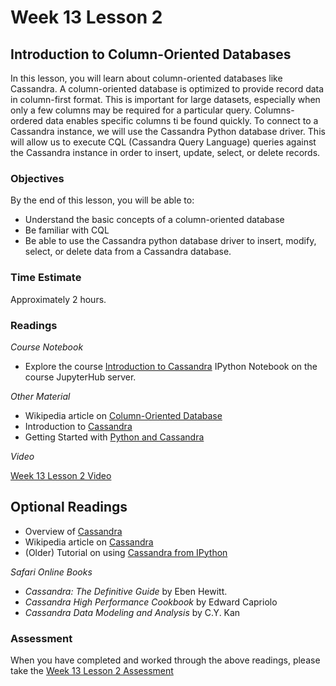 # Week 13 Lesson 2 #
## Introduction to Column-Oriented Databases ##

In this lesson, you will learn about column-oriented databases like Cassandra. A column-oriented database is optimized to provide record data in column-first format. This is important for large datasets, especially when only a few columns may be required for a particular query. Columns-ordered data enables specific columns ti be found quickly. To connect to a Cassandra instance, we will use the Cassandra Python database driver. This will allow us to execute CQL (Cassandra Query Language) queries against the Cassandra instance in order to insert, update, select, or delete records.

### Objectives ###

By the end of this lesson, you will be able to:

- Understand the basic concepts of a column-oriented database
- Be familiar with CQL
- Be able to use the Cassandra python database driver to insert, modify, select, or delete data from a Cassandra database.

### Time Estimate ###

Approximately 2 hours.

### Readings ####

_Course Notebook_

- Explore the course [Introduction to Cassandra][l2nb] IPython Notebook on the course JupyterHub server.

_Other Material_

- Wikipedia article on [Column-Oriented Database][wcdb]
- Introduction to [Cassandra][ic]
- Getting Started with [Python and Cassandra][gsc]

_Video_

[Week 13 Lesson 2 Video][lv]

## Optional Readings ##

- Overview of [Cassandra][oc]
- Wikipedia article on [Cassandra][wc]
- (Older) Tutorial on using [Cassandra from IPython][c4ip]

_Safari Online Books_

- _Cassandra: The Definitive Guide_ by Eben Hewitt.
- _Cassandra High Performance Cookbook_ by Edward Capriolo
- _Cassandra Data Modeling and Analysis_ by C.Y. Kan

### Assessment ###

When you have completed and worked through the above readings, please take the [Week 13 Lesson 2 Assessment][la]

[l2nb]: ../notebooks/intro2cassandra.ipynb
[la]: https://learn.illinois.edu/mod/quiz/
[lv]: https://mediaspace.illinois.edu

[ic]: https://academy.datastax.com/resources/brief-introduction-apache-cassandra
[oc]: https://www.pythian.com/wp-content/uploads/2015/07/Pythian-Introduction-to-Cassandra-eBook-2015.pdf
[wc]: https://en.wikipedia.org/wiki/Apache_Cassandra
[wcdb]: https://en.wikipedia.org/wiki/Column-oriented_DBMS
[gsc]: https://datastax.github.io/python-driver/getting_started.html
[c4ip]: https://github.com/rustyrazorblade/python-presentation
